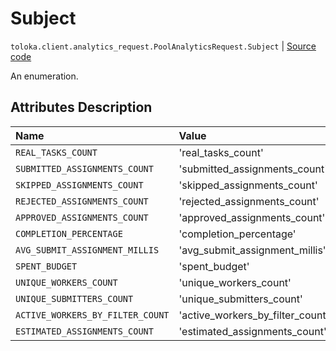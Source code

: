 # Subject
`toloka.client.analytics_request.PoolAnalyticsRequest.Subject` | [Source code](https://github.com/Toloka/toloka-kit/blob/v0.1.25/src/client/analytics_request.py#L51)

An enumeration.

## Attributes Description

| Name | Value | Description |
| :------| :-----------| :----------| 
`REAL_TASKS_COUNT`|'real_tasks_count'|<p></p>
`SUBMITTED_ASSIGNMENTS_COUNT`|'submitted_assignments_count'|<p></p>
`SKIPPED_ASSIGNMENTS_COUNT`|'skipped_assignments_count'|<p></p>
`REJECTED_ASSIGNMENTS_COUNT`|'rejected_assignments_count'|<p></p>
`APPROVED_ASSIGNMENTS_COUNT`|'approved_assignments_count'|<p></p>
`COMPLETION_PERCENTAGE`|'completion_percentage'|<p></p>
`AVG_SUBMIT_ASSIGNMENT_MILLIS`|'avg_submit_assignment_millis'|<p></p>
`SPENT_BUDGET`|'spent_budget'|<p></p>
`UNIQUE_WORKERS_COUNT`|'unique_workers_count'|<p></p>
`UNIQUE_SUBMITTERS_COUNT`|'unique_submitters_count'|<p></p>
`ACTIVE_WORKERS_BY_FILTER_COUNT`|'active_workers_by_filter_count'|<p></p>
`ESTIMATED_ASSIGNMENTS_COUNT`|'estimated_assignments_count'|<p></p>
